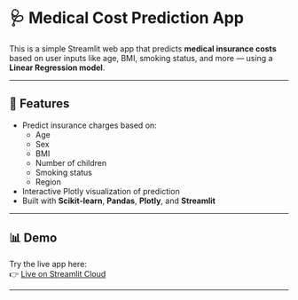 # 🩺 Medical Cost Prediction App

This is a simple Streamlit web app that predicts **medical insurance costs** based on user inputs like age, BMI, smoking status, and more — using a **Linear Regression model**.

---

## 🚀 Features

- Predict insurance charges based on:
  - Age
  - Sex
  - BMI
  - Number of children
  - Smoking status
  - Region
- Interactive Plotly visualization of prediction
- Built with **Scikit-learn**, **Pandas**, **Plotly**, and **Streamlit**

---

## 📊 Demo

Try the live app here:  
👉 [Live on Streamlit Cloud](https://medicalcostprediction-jy.streamlit.app/)

---
